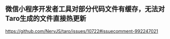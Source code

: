 ## 微信小程序开发者工具对部分代码文件有缓存，无法对Taro生成的文件直接热更新

https://github.com/NervJS/taro/issues/10722#issuecomment-992247021
